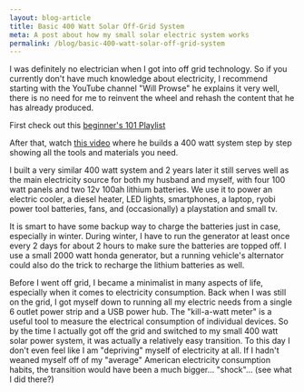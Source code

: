```yaml
---
layout: blog-article
title: Basic 400 Watt Solar Off-Grid System
meta: A post about how my small solar electric system works
permalink: /blog/basic-400-watt-solar-off-grid-system
---
```


<p>
I was definitely no electrician when I got into off grid technology. So if you currently don't have much knowledge about electricity, I recommend starting with the YouTube channel "Will Prowse" he explains it very well, there is no need for me to reinvent the wheel and rehash the content that he has already produced.</p>

<p>
First check out this <a href="https://youtube.com/playlist?list=PL7bvIB2TPsCjTUIr9WISFg8JcAPrJfzxz" target="new-tab">beginner's 101 Playlist</a>
</p>
<p>
After that, watch <a href="https://youtu.be/IRRKHYwB3Uo" target="new-tab"> this video</a> where he builds a 400 watt system step by step showing all the tools and materials you need.
</p>
<p>
I built a very similar 400 watt system and 2 years later it still serves well as the main electricity source for both my husband and myself, with four 100 watt panels and two 12v 100ah lithium batteries. We use it to power an electric cooler, a diesel heater, LED lights, smartphones, a laptop, ryobi power tool batteries, fans, and (occasionally) a playstation and small tv.
</p>
<p>
It is smart to have some backup way to charge the batteries just in case, especially in winter. During winter, I have to run the generator at least once every 2 days for about 2 hours to make sure the batteries are topped off. I use a small 2000 watt honda generator, but a running vehicle's alternator could also do the trick to recharge the lithium batteries as well.
</p>
<p>
Before I went off grid, I became a minimalist in many aspects of life, especially when it comes to electricity consumption. Back when I was still on the grid, I got myself down to running all my electric needs from a single 6 outlet power strip and a USB power hub. The "kill-a-watt meter" is a useful tool to measure the electrical consumption of individual devices. So by the time I actually got off the grid and switched to my small 400 watt solar power system, it was actually a relatively easy transition. To this day I don't even feel like I am "depriving" myself of electricity at all. If I hadn't weaned myself off of my "average" American electricity consumption habits, the transition would have been a much bigger... "shock"...  (see what I did there?)
</p>
<p>

